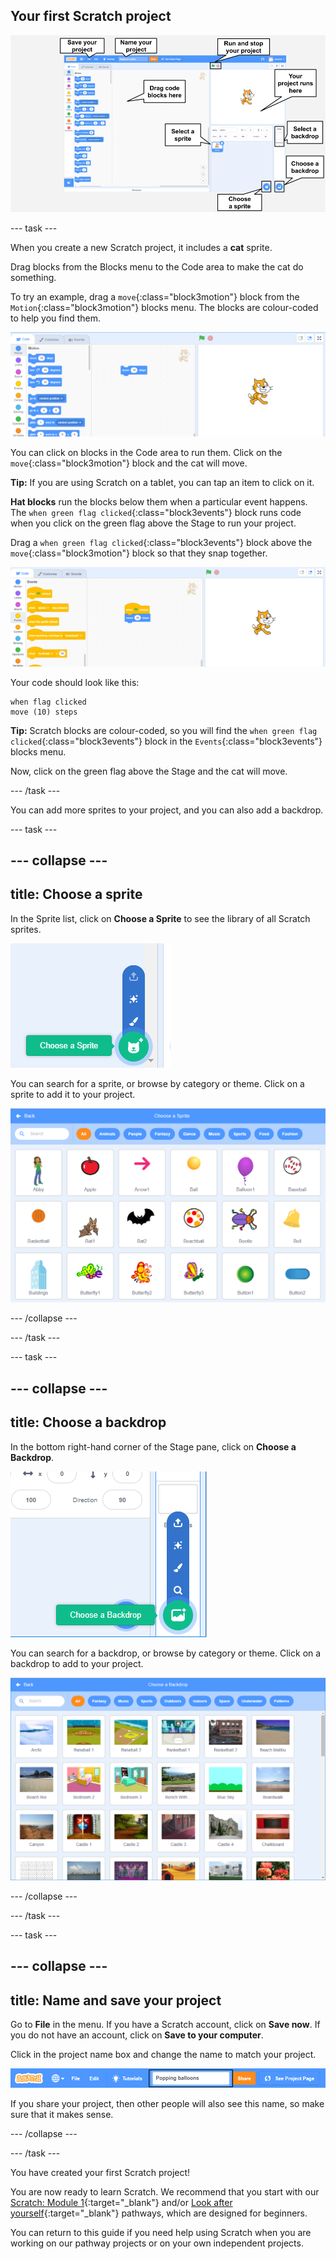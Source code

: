 ## Your first Scratch project

![An annotated screenshot of the Scratch editor, with key features labelled.](images/scratch-features.png)

--- task ---

When you create a new Scratch project, it includes a **cat** sprite.

Drag blocks from the Blocks menu to the Code area to make the cat do something.

To try an example, drag a `move`{:class="block3motion"} block from the `Motion`{:class="block3motion"} blocks menu. The blocks are colour-coded to help you find them.

![A 'move' block in the Code area.](images/move-block.png)

You can click on blocks in the Code area to run them. Click on the `move`{:class="block3motion"} block and the cat will move.

**Tip:** If you are using Scratch on a tablet, you can tap an item to click on it.

**Hat blocks** run the blocks below them when a particular event happens. The `when green flag clicked`{:class="block3events"} block runs code when you click on the green flag above the Stage to run your project.

Drag a `when green flag clicked`{:class="block3events"} block above the `move`{:class="block3motion"} block so that they snap together.

![The 'move' block in the Code area.](images/green-flag-script.png)

Your code should look like this:

```blocks3
when flag clicked
move (10) steps
```

**Tip:** Scratch blocks are colour-coded, so you will find the `when green flag clicked`{:class="block3events"} block in the `Events`{:class="block3events"} blocks menu.

Now, click on the green flag above the Stage and the cat will move.

--- /task ---

You can add more sprites to your project, and you can also add a backdrop.

--- task ---

--- collapse ---
---
title: Choose a sprite
---

In the Sprite list, click on **Choose a Sprite** to see the library of all Scratch sprites.

![The 'Choose a Sprite' icon.](images/sprite-library.png)

You can search for a sprite, or browse by category or theme. Click on a sprite to add it to your project.

![The Sprite Library.](images/sprite-choose.png)

--- /collapse ---

--- /task ---

--- task ---

--- collapse ---
---
title: Choose a backdrop
---

In the bottom right-hand corner of the Stage pane, click on **Choose a Backdrop**.

![The 'Choose a Backdrop' icon.](images/stage-choose.png)

You can search for a backdrop, or browse by category or theme. Click on a backdrop to add to your project.

![The Backdrop Library.](images/backdrop.png)

--- /collapse ---

--- /task ---

--- task ---

--- collapse ---
---
title: Name and save your project
---

Go to **File** in the menu. If you have a Scratch account, click on **Save now**. If you do not have an account, click on **Save to your computer**.

Click in the project name box and change the name to match your project.

![The project name box highlighted.](images/change-project-name.png)

If you share your project, then other people will also see this name, so make sure that it makes sense.

--- /collapse ---

--- /task ---

You have created your first Scratch project!

You are now ready to learn Scratch. We recommend that you start with our [Scratch: Module 1](https://projects.raspberrypi.org/en/raspberrypi/scratch-module-1){:target="_blank"} and/or [Look after yourself](https://projects.raspberrypi.org/en/raspberrypi/look-after-yourself){:target="_blank"} pathways, which are designed for beginners.

 You can return to this guide if you need help using Scratch when you are working on our pathway projects or on your own independent projects. 


